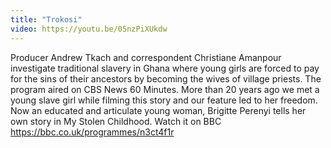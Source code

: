 ```yaml
---
title: "Trokosi"
video: https://youtu.be/05nzPiXUkdw
---
```


Producer Andrew Tkach and correspondent Christiane Amanpour investigate traditional slavery in Ghana where young girls are forced to pay for the sins of their ancestors by becoming the wives of village priests.   The program aired on CBS News 60 Minutes. More than 20 years ago  we met a young slave girl while filming this story and our feature led to her freedom. Now an educated and articulate young woman, Brigitte Perenyi tells her own story in My Stolen Childhood. Watch it on BBC https://bbc.co.uk/programmes/n3ct4f1r
